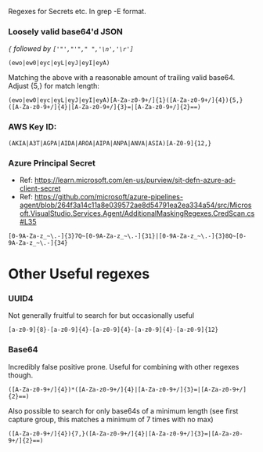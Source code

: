 Regexes for Secrets etc. In grep -E format.

### Loosely valid base64'd JSON

*`{` followed by `['"',"'"," ",'\n','\r']`*

```
(ewo|ew0|eyc|eyL|eyJ|eyI|eyA)
```

Matching the above with a reasonable amount of trailing valid base64. Adjust {5,} for match length:

```
(ewo|ew0|eyc|eyL|eyJ|eyI|eyA)[A-Za-z0-9+/]{1}([A-Za-z0-9+/]{4}){5,}([A-Za-z0-9+/]{4}|[A-Za-z0-9+/]{3}=|[A-Za-z0-9+/]{2}==)
```

### AWS Key ID:

```
(AKIA|A3T|AGPA|AIDA|AROA|AIPA|ANPA|ANVA|ASIA)[A-Z0-9]{12,}
```

### Azure Principal Secret

* Ref: https://learn.microsoft.com/en-us/purview/sit-defn-azure-ad-client-secret
* Ref: https://github.com/microsoft/azure-pipelines-agent/blob/264f3a14c11a8e039572ae8d54791ea2ea334a54/src/Microsoft.VisualStudio.Services.Agent/AdditionalMaskingRegexes.CredScan.cs#L35

```
[0-9A-Za-z_~\.-]{3}7Q~[0-9A-Za-z_~\.-]{31}|[0-9A-Za-z_~\.-]{3}8Q~[0-9A-Za-z_~\.-]{34}
```

# Other Useful regexes

### UUID4

Not generally fruitful to search for but occasionally useful

```
[a-z0-9]{8}-[a-z0-9]{4}-[a-z0-9]{4}-[a-z0-9]{4}-[a-z0-9]{12}
```

### Base64

Incredibly false positive prone. Useful for combining with other regexes though.

```
([A-Za-z0-9+/]{4})*([A-Za-z0-9+/]{4}|[A-Za-z0-9+/]{3}=|[A-Za-z0-9+/]{2}==)
```

Also possible to search for only base64s of a minimum length (see first capture group, this matches a minimum of 7 times with no max)

```
([A-Za-z0-9+/]{4}){7,}([A-Za-z0-9+/]{4}|[A-Za-z0-9+/]{3}=|[A-Za-z0-9+/]{2}==)
```

